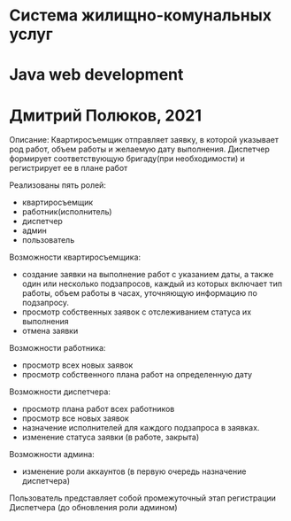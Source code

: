 # Система жилищно-комунальных услуг
# Java web development
# Дмитрий Полюков, 2021

Описание: 
Квартиросъемщик отправляет заявку, в которой указывает род работ, объем работы и желаемую дату выполнения. 
Диспетчер формирует соответствующую бригаду(при необходимости) и регистрирует ее в плане работ

Реализованы пять ролей: 
- квартиросъемщик
- работник(исполнитель)
- диспетчер
- админ
- пользователь

Возможности квартиросъемщика: 
- создание заявки на выполнение работ с указанием даты, а также один или несколько подзапросов, 
каждый из которых включает тип работы, объем работы в часах, уточняющую информацию по подзапросу.
- просмотр собственных заявок с отслеживанием статуса их выполнения
- отмена заявки

Возможности работника:
- просмотр всех новых заявок
- просмотр собственного плана работ на определенную дату

Возможности диспетчера: 
- просмотр плана работ всех работников 
- просмотр все новых заявок
- назначение исполнителей для каждого подзапроса в заявках.
- изменение статуса заявки (в работе, закрыта)
	
Возможности админа: 
- изменение роли аккаунтов (в первую очередь назначение диспетчера)

Пользователь представляет собой промежуточный этап регистрации Диспетчера (до обновления роли админом)
	
